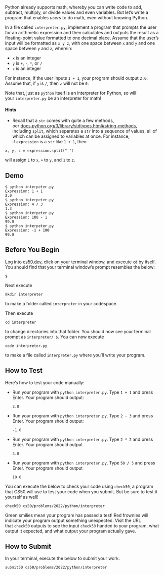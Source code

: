Python already supports math, whereby _you_ can write code to add, subtract, multiply, or divide values and even variables. But let’s write a program that enables _users_ to do math, even without knowing Python.

In a file called `interpreter.py`, implement a program that prompts the user for an arithmetic expression and then calculates and outputs the result as a floating-point value formatted to one decimal place. Assume that the user’s input will be formatted as `x y z`, with one space between `x` and `y` and one space between `y` and `z`, wherein:

- `x` is an integer
- `y` is `+`, `-`, `*`, or `/`
- `z` is an integer

For instance, if the user inputs `1 + 1`, your program should output `2.0`. Assume that, if `y` is `/`, then `z` will not be `0`.

Note that, just as `python` itself is an interpreter for Python, so will your `interpreter.py` be an interpreter for math!

#### Hints
- Recall that a `str` comes with quite a few methods, per [docs.python.org/3/library/stdtypes.html#string-methods](https://docs.python.org/3/library/stdtypes.html#string-methods), including `split`, which separates a `str` into a sequence of values, all of which can be assigned to variables at once. For instance, if `expression` is a `str` like `1 + 1`, then

```
x, y, z = expression.split(" ")
```

will assign `1` to `x`, `+` to `y`, and `1` to `z`.

## Demo
```
$ python interpeter.py
Expression: 1 + 1
2.0
$ python interpeter.py
Expression: 4 / 3
1.3
$ python interpeter.py
Expression: 100 - 1
99.0
$ python interpeter.py
Expression: -1 + 100
99.0
```

## Before You Begin

Log into [cs50.dev](https://cs50.dev/), click on your terminal window, and execute `cd` by itself. You should find that your terminal window’s prompt resembles the below:

```
$
```

Next execute

```
mkdir interpreter
```

to make a folder called `interpreter` in your codespace.

Then execute

```
cd interpreter
```

to change directories into that folder. You should now see your terminal prompt as `interpreter/ $`. You can now execute

```
code interpreter.py
```

to make a file called `interpreter.py` where you’ll write your program.

## How to Test

Here’s how to test your code manually:

- Run your program with `python interpreter.py`. Type `1 + 1` and press Enter. Your program should output:
    
    ```
    2.0 
    ```
    
- Run your program with `python interpreter.py`. Type `2 - 3` and press Enter. Your program should output:
    
    ```
    -1.0
    ```
    
- Run your program with `python interpreter.py`. Type `2 * 2` and press Enter. Your program should output
    
    ```
    4.0
    ```
    
- Run your program with `python interpreter.py`. Type `50 / 5` and press Enter. Your program should output
    
    ```
    10.0
    ```
    

You can execute the below to check your code using `check50`, a program that CS50 will use to test your code when you submit. But be sure to test it yourself as well!

```
check50 cs50/problems/2022/python/interpreter
```

Green smilies mean your program has passed a test! Red frownies will indicate your program output something unexpected. Visit the URL that `check50` outputs to see the input `check50` handed to your program, what output it expected, and what output your program actually gave.

## How to Submit

In your terminal, execute the below to submit your work.

```
submit50 cs50/problems/2022/python/interpreter
```